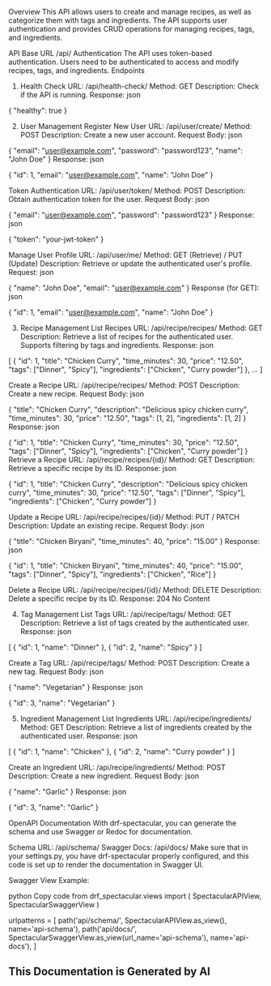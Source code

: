 Overview
This API allows users to create and manage recipes, as well as categorize them with tags and ingredients. The API supports user authentication and provides CRUD operations for managing recipes, tags, and ingredients.

API Base URL
/api/
Authentication
The API uses token-based authentication.
Users need to be authenticated to access and modify recipes, tags, and ingredients.
Endpoints

1. Health Check
URL: /api/health-check/
Method: GET
Description: Check if the API is running.
Response:
json

{
  "healthy": true
}

2. User Management
Register New User
URL: /api/user/create/
Method: POST
Description: Create a new user account.
Request Body:
json

{
  "email": "user@example.com",
  "password": "password123",
  "name": "John Doe"
}
Response:
json

{
  "id": 1,
  "email": "user@example.com",
  "name": "John Doe"
}


Token Authentication
URL: /api/user/token/
Method: POST
Description: Obtain authentication token for the user.
Request Body:
json

{
  "email": "user@example.com",
  "password": "password123"
}
Response:
json

{
  "token": "your-jwt-token"
}


Manage User Profile
URL: /api/user/me/
Method: GET (Retrieve) / PUT (Update)
Description: Retrieve or update the authenticated user's profile.
Request:
json

{
  "name": "John Doe",
  "email": "user@example.com"
}
Response (for GET):
json

{
  "id": 1,
  "email": "user@example.com",
  "name": "John Doe"
}


3. Recipe Management
List Recipes
URL: /api/recipe/recipes/
Method: GET
Description: Retrieve a list of recipes for the authenticated user. Supports filtering by tags and ingredients.
Response:
json

[
  {
    "id": 1,
    "title": "Chicken Curry",
    "time_minutes": 30,
    "price": "12.50",
    "tags": ["Dinner", "Spicy"],
    "ingredients": ["Chicken", "Curry powder"]
  },
  ...
]


Create a Recipe
URL: /api/recipe/recipes/
Method: POST
Description: Create a new recipe.
Request Body:
json


{
  "title": "Chicken Curry",
  "description": "Delicious spicy chicken curry",
  "time_minutes": 30,
  "price": "12.50",
  "tags": [1, 2],
  "ingredients": [1, 2]
}
Response:
json


{
  "id": 1,
  "title": "Chicken Curry",
  "time_minutes": 30,
  "price": "12.50",
  "tags": ["Dinner", "Spicy"],
  "ingredients": ["Chicken", "Curry powder"]
}
Retrieve a Recipe
URL: /api/recipe/recipes/{id}/
Method: GET
Description: Retrieve a specific recipe by its ID.
Response:
json


{
  "id": 1,
  "title": "Chicken Curry",
  "description": "Delicious spicy chicken curry",
  "time_minutes": 30,
  "price": "12.50",
  "tags": ["Dinner", "Spicy"],
  "ingredients": ["Chicken", "Curry powder"]
}


Update a Recipe
URL: /api/recipe/recipes/{id}/
Method: PUT / PATCH
Description: Update an existing recipe.
Request Body:
json

{
  "title": "Chicken Biryani",
  "time_minutes": 40,
  "price": "15.00"
}
Response:
json

{
  "id": 1,
  "title": "Chicken Biryani",
  "time_minutes": 40,
  "price": "15.00",
  "tags": ["Dinner", "Spicy"],
  "ingredients": ["Chicken", "Rice"]
}


Delete a Recipe
URL: /api/recipe/recipes/{id}/
Method: DELETE
Description: Delete a specific recipe by its ID.
Response: 204 No Content


4. Tag Management
List Tags
URL: /api/recipe/tags/
Method: GET
Description: Retrieve a list of tags created by the authenticated user.
Response:
json

[
  {
    "id": 1,
    "name": "Dinner"
  },
  {
    "id": 2,
    "name": "Spicy"
  }
]


Create a Tag
URL: /api/recipe/tags/
Method: POST
Description: Create a new tag.
Request Body:
json

{
  "name": "Vegetarian"
}
Response:
json

{
  "id": 3,
  "name": "Vegetarian"
}


5. Ingredient Management
List Ingredients
URL: /api/recipe/ingredients/
Method: GET
Description: Retrieve a list of ingredients created by the authenticated user.
Response:
json

[
  {
    "id": 1,
    "name": "Chicken"
  },
  {
    "id": 2,
    "name": "Curry powder"
  }
]


Create an Ingredient
URL: /api/recipe/ingredients/
Method: POST
Description: Create a new ingredient.
Request Body:
json

{
  "name": "Garlic"
}
Response:
json

{
  "id": 3,
  "name": "Garlic"
}


OpenAPI Documentation
With drf-spectacular, you can generate the schema and use Swagger or Redoc for documentation.

Schema URL: /api/schema/
Swagger Docs: /api/docs/
Make sure that in your settings.py, you have drf-spectacular properly configured, and this code is set up to render the documentation in Swagger UI.

Swagger View Example:

python
Copy code
from drf_spectacular.views import (
    SpectacularAPIView,
    SpectacularSwaggerView
)

urlpatterns = [
    path('api/schema/', SpectacularAPIView.as_view(), name='api-schema'),
    path('api/docs/', SpectacularSwaggerView.as_view(url_name='api-schema'), name='api-docs'),
]



## This Documentation is Generated by AI